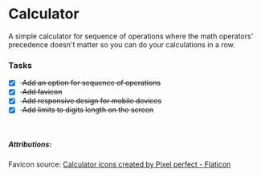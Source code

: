 # Calculator

A simple calculator for sequence of operations where the math operators' precedence doesn't matter so you can do your calculations in a row.


### Tasks

- [x] <del> Add an option for sequence of operations
- [x] <del> Add favicon
- [x]  <del> Add responsive design for mobile devices
- [x]  <del> Add limits to digits length on the screen

&nbsp;
&nbsp;

##### Attributions:

Favicon source:
<a href="https://www.flaticon.com/free-icons/calculator" title="calculator icons">Calculator icons created by Pixel perfect - Flaticon</a>
